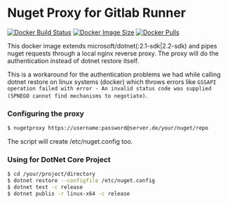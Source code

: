 # Nuget Proxy for Gitlab Runner

[![Docker Build Status](https://img.shields.io/docker/build/owja/nugetproxy.svg)](https://hub.docker.com/r/owja/nugetproxy/)
[![Docker Image Size](https://images.microbadger.com/badges/image/owja/nugetproxy.svg)](https://hub.docker.com/r/owja/nugetproxy/)
[![Docker Pulls](https://img.shields.io/docker/pulls/owja/nugetproxy.svg)](https://hub.docker.com/r/owja/nugetproxy/)

This docker image extends microsoft/dotnet(:2.1-sdk|2.2-sdk) and pipes nuget requests through a local nginx reverse proxy. The proxy will do the authentication instead of dotnet restore itself.

This is a workaround for the authentication problems we had while calling dotnet restore on linux systems (docker) which throws errors like `GSSAPI operation failed with error - An invalid status code was supplied (SPNEGO cannot find mechanisms to negotiate)`.

### Configuring the proxy

```bash
$ nugetproxy https://username:password@server.de/your/nuget/repo
```

The script will create /etc/nuget.config too.

### Using for DotNet Core Project

```bash
$ cd /your/project/directory
$ dotnet restore --configfile /etc/nuget.config
$ dotnet test -c release
$ dotnet publis -r linux-x64 -c release
```
